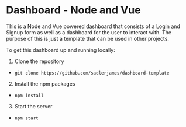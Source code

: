 # Dashboard - Node and Vue
This is a Node and Vue powered dashboard that consists of a Login and Signup form as well as a dashboard for the user to interact with.
The purpose of this is just a template that can be used in other projects.

To get this dashboard up and running locally:
1. Clone the repository 
- `git clone https://github.com/sadlerjames/dashboard-template`
2. Install the npm packages
- `npm install`
3. Start the server
- `npm start`
